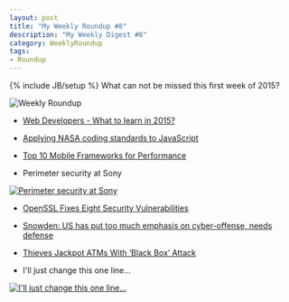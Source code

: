```yaml
---
layout: post
title: "My Weekly Roundup #8"
description: "My Weekly Digest #8"
category: WeeklyRoundup
tags: 
- Roundup
---
```

{% include JB/setup %}
What can not be missed this first week of 2015?

![Weekly Roundup](https://m3hogw-ch3301.files.1drv.com/y2pGokBTIFXn7-waw4ox3h9MsiYg1NLeM7EzllHai10fy4aL6sT4AaKbhpjlLGZmuFPFh8fhiAcdcXAaVhch1ftkS31-9Z19P6hWtt0RzygNAwYzSY2s4JXsdpxaj3XKXDoOprliH8wEp6vMO6PC3QWUw/reading.jpg)
<!-- more -->

- [Web Developers - What to learn in 2015?](http://www.revillweb.com/web-developers-what-to-learn-in-2015/)

- [Applying NASA coding standards to JavaScript](http://pixelscommander.com/en/javascript/nasa-coding-standarts-for-javascript-performance/)

- [Top 10 Mobile Frameworks for Performance](https://cdnify.com/blog/top-10-mobile-frameworks-performance/)

- Perimeter security at Sony

[![Perimeter security at Sony](http://i.imgur.com/2YnlJBL.gif)](http://securityreactions.tumblr.com/post/106620115130/perimeter-security-at-sony)

- [OpenSSL Fixes Eight Security Vulnerabilities](http://threatpost.com/openssl-fixes-eight-security-vulnerabilities/110279)

- [Snowden: US has put too much emphasis on cyber-offense, needs defense](http://arstechnica.com/tech-policy/2015/01/snowden-us-has-put-too-much-emphasis-on-cyber-offense-needs-defense/)

- [Thieves Jackpot ATMs With ‘Black Box’ Attack
](http://radar.andreafortuna.org/post/107506076684/thieves-jackpot-atms-with-black-box-attack)

- I'll just change this one line…

[![I'll just change this one line…](http://i.imgur.com/8Lpsys5.gif)](http://devopsreactions.tumblr.com/post/84505783088/ill-just-change-this-one-line)

